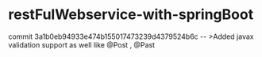 # restFulWebservice-with-springBoot

commit 3a1b0eb94933e474b155017473239d4379524b6c -- >Added javax validation support as well like @Post , @Past
